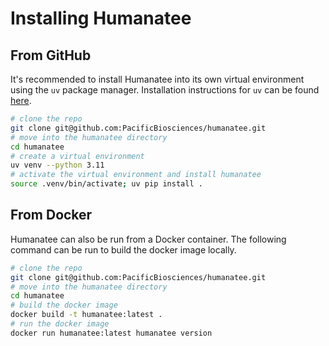 # Installing Humanatee

## From GitHub

It's recommended to install Humanatee into its own virtual environment using the `uv` package manager. Installation instructions for `uv` can be found [here](https://github.com/astral-sh/uv?tab=readme-ov-file#installation).

```bash
# clone the repo
git clone git@github.com:PacificBiosciences/humanatee.git
# move into the humanatee directory
cd humanatee
# create a virtual environment
uv venv --python 3.11
# activate the virtual environment and install humanatee
source .venv/bin/activate; uv pip install .
```

## From Docker

Humanatee can also be run from a Docker container. The following command can be run to build the docker image locally.

```bash
# clone the repo
git clone git@github.com:PacificBiosciences/humanatee.git
# move into the humanatee directory
cd humanatee
# build the docker image
docker build -t humanatee:latest .
# run the docker image
docker run humanatee:latest humanatee version
```
